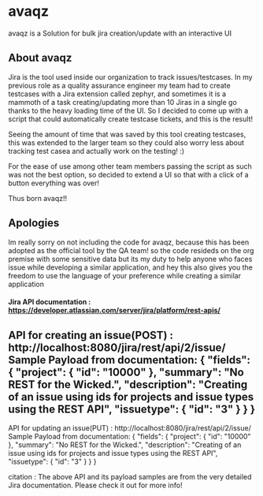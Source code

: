 # avaqz
avaqz is a Solution for bulk jira creation/update with an interactive UI

## About avaqz
Jira is the tool used inside our organization to track issues/testcases. In my previous role as a quality assurance engineer my team had to create testcases with
a Jira extension called zephyr, and sometimes it is a mammoth of a task creating/updating more than 10 Jiras in a single go thanks to the heavy loading time of the UI.
So I decided to come up with a script that could automatically create  testcase tickets, and this is the result!

Seeing the amount of time that was saved by this tool creating testcases, this was extended to the larger team so they could also worry less about tracking test casea and actually work on the testing! :)

For the ease of use among other team members passing the script as such was not the best option, so decided to extend a UI so that with a click of a button everything was over!

Thus born avaqz!!

## Apologies
Im really sorry on not including the code for avaqz, because this has been adopted as the official tool by the QA team! so the code resideds on the org premise with some sensitive data but its my duty to help anyone who faces issue while developing a similar application, and hey this also gives you the freedom to use the language of your preference while creating a similar application

#### Jira API documentation : https://developer.atlassian.com/server/jira/platform/rest-apis/
API for creating an issue(POST)  : http://localhost:8080/jira/rest/api/2/issue/
Sample Payload  from documentation:
{
    "fields": {
       "project":
       {
          "id": "10000"
       },
       "summary": "No REST for the Wicked.",
       "description": "Creating of an issue using ids for projects and issue types using the REST API",
       "issuetype": {
          "id": "3"
       }
   }
}
------------------------------------------------------------------------------------------------------------------
API for updating an issue(PUT)  : http://localhost:8080/jira/rest/api/2/issue/
Sample Payload  from documentation:
{
    "fields": {
       "project":
       {
          "id": "10000"
       },
       "summary": "No REST for the Wicked.",
       "description": "Creating of an issue using ids for projects and issue types using the REST API",
       "issuetype": {
          "id": "3"
       }
   }
}


citation : The above API and its payload samples are from the very detailed Jira documentation. Please check it out for more info!
